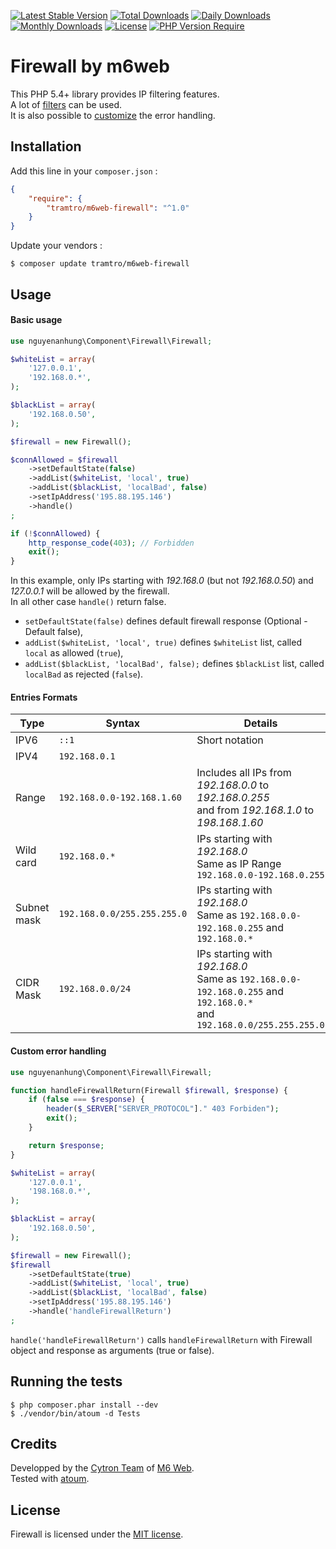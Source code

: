 [![Latest Stable Version](https://img.shields.io/packagist/v/tramtro/m6web-firewall.svg?style=flat-square)](https://packagist.org/packages/tramtro/m6web-firewall)
[![Total Downloads](https://img.shields.io/packagist/dt/tramtro/m6web-firewall.svg?style=flat-square)](https://packagist.org/packages/tramtro/m6web-firewall)
[![Daily Downloads](https://img.shields.io/packagist/dd/tramtro/m6web-firewall.svg?style=flat-square)](https://packagist.org/packages/tramtro/m6web-firewall)
[![Monthly Downloads](https://img.shields.io/packagist/dm/tramtro/m6web-firewall.svg?style=flat-square)](https://packagist.org/packages/tramtro/m6web-firewall)
[![License](https://img.shields.io/packagist/l/tramtro/m6web-firewall.svg?style=flat-square)](https://packagist.org/packages/tramtro/m6web-firewall)
[![PHP Version Require](https://img.shields.io/packagist/dependency-v/tramtro/m6web-firewall/php)](https://packagist.org/packages/tramtro/m6web-firewall)

# Firewall by m6web

This PHP 5.4+ library provides IP filtering features.  
A lot of [filters](#entries-formats) can be used.  
It is also possible to [customize](#custom-error-handling) the error handling.

## Installation

Add this line in your `composer.json` :

```json
{
    "require": {
        "tramtro/m6web-firewall": "^1.0"
    }
}
```

Update your vendors :

```
$ composer update tramtro/m6web-firewall
```

## Usage

#### Basic usage

```php
use nguyenanhung\Component\Firewall\Firewall;

$whiteList = array(
    '127.0.0.1',
    '192.168.0.*',
);

$blackList = array(
    '192.168.0.50',
);

$firewall = new Firewall();

$connAllowed = $firewall
    ->setDefaultState(false)
    ->addList($whiteList, 'local', true)
    ->addList($blackList, 'localBad', false)
    ->setIpAddress('195.88.195.146')
    ->handle()
;

if (!$connAllowed) {
    http_response_code(403); // Forbidden
    exit();
}
```

In this example, only IPs starting with *192.168.0* (but not *192.168.0.50*) and *127.0.0.1* will be allowed by the firewall.  
In all other case `handle()` return false.

* `setDefaultState(false)` defines default firewall response (Optional - Default false),
* `addList($whiteList, 'local', true)` defines `$whiteList` list, called `local` as allowed (`true`),
* `addList($blackList, 'localBad', false);` defines `$blackList` list, called `localBad` as rejected (`false`).

#### Entries Formats

| Type        | Syntax                      | Details                                                                                                                       |
|-------------|-----------------------------|-------------------------------------------------------------------------------------------------------------------------------|
| IPV6        | `::1`                       | Short notation                                                                                                                |
| IPV4        | `192.168.0.1`               |                                                                                                                               |
| Range       | `192.168.0.0-192.168.1.60`  | Includes all IPs from *192.168.0.0* to *192.168.0.255*<br />and from *192.168.1.0* to *198.168.1.60*                          |
| Wild card   | `192.168.0.*`               | IPs starting with *192.168.0*<br />Same as IP Range `192.168.0.0-192.168.0.255`                                               |
| Subnet mask | `192.168.0.0/255.255.255.0` | IPs starting with *192.168.0*<br />Same as `192.168.0.0-192.168.0.255` and `192.168.0.*`                                      |
| CIDR Mask   | `192.168.0.0/24`            | IPs starting with *192.168.0*<br />Same as `192.168.0.0-192.168.0.255` and `192.168.0.*`<br />and `192.168.0.0/255.255.255.0` |

#### Custom error handling

```php
use nguyenanhung\Component\Firewall\Firewall;

function handleFirewallReturn(Firewall $firewall, $response) {
    if (false === $response) {
        header($_SERVER["SERVER_PROTOCOL"]." 403 Forbiden");
        exit();
    }

    return $response;
}

$whiteList = array(
    '127.0.0.1',
    '198.168.0.*',
);

$blackList = array(
    '192.168.0.50',
);

$firewall = new Firewall();
$firewall
    ->setDefaultState(true)
    ->addList($whiteList, 'local', true)
    ->addList($blackList, 'localBad', false)
    ->setIpAddress('195.88.195.146')
    ->handle('handleFirewallReturn')
;
```

`handle('handleFirewallReturn')` calls `handleFirewallReturn` with Firewall object and response as arguments (true or false).

## Running the tests

```shell
$ php composer.phar install --dev
$ ./vendor/bin/atoum -d Tests
```

## Credits

Developped by the [Cytron Team](http://cytron.fr/) of [M6 Web](http://tech.m6web.fr/).  
Tested with [atoum](http://atoum.org).

## License

Firewall is licensed under the [MIT license](LICENSE).
